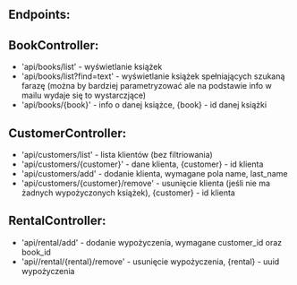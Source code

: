 ## Endpoints:

## BookController:

* 'api/books/list' - wyświetlanie książek
* 'api/books/list?find=text' - wyświetlanie książek spełniających szukaną farazę (można by bardziej parametryzować ale na podstawie info w mailu wydaje się to wystarczjące)
* 'api/books/{book}' - info o danej książce, {book} - id danej książki

## CustomerController:

* 'api/customers/list' - lista klientów (bez filtriowania)
* 'api/customers/{customer}' - dane klienta, {customer} - id klienta
* 'api/customers/add' - dodanie klienta, wymagane pola name, last_name
* 'api/customers/{customer}/remove' - usunięcie klienta (jeśli nie ma żadnych wypożyczonych książek), {customer} - id klienta

## RentalController:

* 'api/rental/add' - dodanie wypożyczenia, wymagane customer_id oraz book_id
* 'api//rental/{rental}/remove' - usunięcie wypożyczenia, {rental} - uuid wypożyczenia